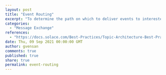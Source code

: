 ```yaml
---
layout: post
title: "Event Routing"
excerpt: "To determine the path on which to deliver events to interested consumers, the event broker inspects the event topic (which describes the data within the event) and matches it to the consumers' event subscriptions (which describe what data the consumer is interested in). The event topic provides a mechanism to make forwarding decisions based on information about the data without deserializing, decoding, and interpreting the entire data set. <br/><br/>Event routing is different from REST-style point-to-point routing where the sender specifies the destination in that the event producer specifies only the routing topic, and the intermediary nodes (event brokers) route to all eligible destinations."
categories:
  - "Message Exchange"
references:
  - "https://docs.solace.com/Best-Practices/Topic-Architecture-Best-Practices.htm"
date: Thu, 09 Sep 2021 00:00:00 GMT
author: gvensan
comments: true
published: true
share: true
permalink: event-routing
---
```

